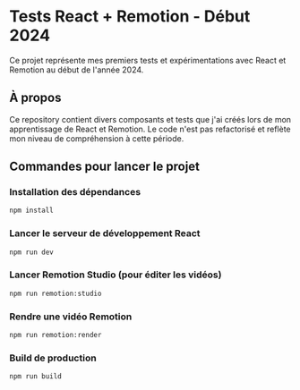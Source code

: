 # Tests React + Remotion - Début 2024

Ce projet représente mes premiers tests et expérimentations avec React et Remotion au début de l'année 2024.

## À propos

Ce repository contient divers composants et tests que j'ai créés lors de mon apprentissage de React et Remotion. Le code n'est pas refactorisé et reflète mon niveau de compréhension à cette période.

## Commandes pour lancer le projet

### Installation des dépendances

```bash
npm install
```

### Lancer le serveur de développement React

```bash
npm run dev
```

### Lancer Remotion Studio (pour éditer les vidéos)

```bash
npm run remotion:studio
```

### Rendre une vidéo Remotion

```bash
npm run remotion:render
```

### Build de production

```bash
npm run build
```
